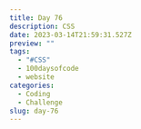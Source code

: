 ```yaml
---
title: Day 76
description: CSS
date: 2023-03-14T21:59:31.527Z
preview: ""
tags:
  - "#CSS"
  - 100daysofcode
  - website
categories:
  - Coding
  - Challenge
slug: day-76
---
```

